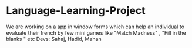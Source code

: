 # Language-Learning-Project
We are working on a app in window forms which can help an individual to evaluate their
french by few mini games like "Match Madness" , "Fill in the blanks " etc
Devs: Sahaj, Hadid, Mahan
      

